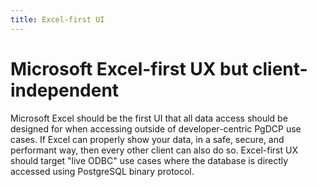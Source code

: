 ```yaml
---
title: Excel-first UI
---
```


# Microsoft Excel-first UX but client-independent

Microsoft Excel should be the first UI that all data access should be designed
for when accessing outside of developer-centric PgDCP use cases. If Excel can
properly show your data, in a safe, secure, and performant way, then every other
client can also do so. Excel-first UX should target "live ODBC" use cases where
the database is directly accessed using PostgreSQL binary protocol.
